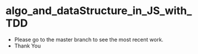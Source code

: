 # algo_and_dataStructure_in_JS_with_TDD
* Please go to the master branch to see the most recent work.
* Thank You
